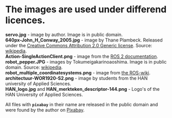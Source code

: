 # The images are used under differend licences. 

**servo.jpg** - image by author. Image is in public domain.  
**640px-John_H_Conway_2005.jpg** - image by Thane Plambeck. Released under the [Creative Commons Attribution 2.0 Generic license](https://creativecommons.org/licenses/by/2.0/deed.en). Source: [wikipedia](https://commons.wikimedia.org/wiki/File:John_H_Conway_2005_(cropped).jpg).  
**Action-SingleActionClient.png** - image from the [ROS 2 documentation](https://docs.ros.org/en/foxy/Tutorials/Understanding-ROS2-Actions.html).  
**robot_pepper.JPG** - images by Tokumeigakarinoaoshima. Image is in public domain. Source: [wikipedia](https://commons.wikimedia.org/wiki/File:SoftBank_pepper.JPG).  
**robot_multiple_coordinatesystems.png** - image from [the ROS-wiki](https://wiki.ros.org/tf2).  
**architectuur-WOR1920-S2.png** - image by students from the HAN university of Applied Sciences.  
**HAN_logo.jpg** and **HAN_merkteken_descriptor-144.png** - Logo's of the HAN University of Applied Sciences.


All files with **`pixabay`** in their name are released in the public domain and were found by the author on [Pixabay](https://pixabay.com). 


